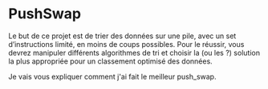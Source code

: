 # PushSwap
Le but de ce projet est de trier des données sur une pile, avec un set d’instructions limité, en moins de coups possibles.
Pour le réussir, vous devrez manipuler différents algorithmes de tri et choisir la (ou les ?) solution la plus appropriée pour un classement optimisé des données.

Je vais vous expliquer comment j'ai fait le meilleur push_swap.
